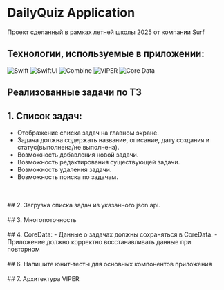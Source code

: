 # DailyQuiz Application
Проект сделанный в рамках летней школы 2025 от компании Surf </br>

## Технологии, используемые в приложении:
![Swift](https://img.shields.io/badge/-Swift-FA7343?logo=swift&logoColor=white&style=for-the-badge)
![SwiftUI](https://img.shields.io/badge/-SwiftUI-FA7343?logo=swift&logoColor=white&style=for-the-badge)
![Combine](https://img.shields.io/badge/-Combine-0A84FF?logo=apple&logoColor=white&style=for-the-badge)
![VIPER](https://img.shields.io/badge/-VIPER%20Architecture-6E7C7C?style=for-the-badge)
![Core Data](https://img.shields.io/badge/-Core%20Data-1C1C1E?logo=apple&logoColor=white&style=for-the-badge)

## Реализованные задачи по ТЗ

## 1. Список задач:
- Отображение списка задач на главном экране.
- Задача должна содержать название, описание, дату создания и статус(выполнена/не выполнена).
- Возможность добавления новой задачи.
- Возможность редактирования существующей задачи.
- Возможность удаления задачи.
- Возможность поиска по задачам.
</br>
</br>
## 2. Загрузка списка задач из указанного json api.
</br>
</br>
## 3. Многопоточность
</br>
</br>
## 4. CoreData:
- Данные о задачах должны сохраняться в CoreData.
- Приложение должно корректно восстанавливать данные при повторном
</br>
</br>
## 6. Напишите юнит-тесты для основных компонентов приложения
</br>
</br>
## 7. Архитектура VIPER
